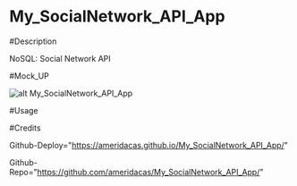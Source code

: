 # My_SocialNetwork_API_App

#Description

NoSQL: Social Network API

#Mock_UP

![alt My_SocialNetwork_API_App](./assets/images/My_SocialNetwork_API_App.jpeg)

#Usage


#Credits

Github-Deploy="https://ameridacas.github.io/My_SocialNetwork_API_App/"

Github-Repo="https://github.com/ameridacas/My_SocialNetwork_API_App/"